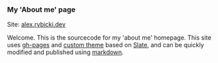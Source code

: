 ### My 'About me' page

Site: [alex.rybicki.dev](https://alex.rybicki.dev/)

Welcome. This is the sourcecode for my 'about me' homepage.
This site uses [gh-pages](https://docs.github.com/pages "gh-pages") and [custom theme](https://github.com/alexrybicki/dark_slate) based on [Slate](https://github.com/pages-themes/slate), and can be quickly modified and published using [markdown](https://www.markdownguide.org/).

